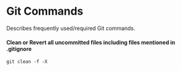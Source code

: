 # Git Commands

Describes frequently used/required Git commands.

#### Clean or Revert all uncommitted files including files mentioned in .gitignore

`git clean -f -X`
